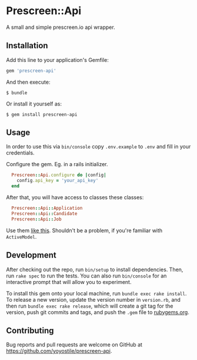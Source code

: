 # Prescreen::Api

A small and simple prescreen.io api wrapper.

## Installation

Add this line to your application's Gemfile:

```ruby
gem 'prescreen-api'
```

And then execute:

    $ bundle

Or install it yourself as:

    $ gem install prescreen-api

## Usage

In order to use this via `bin/console` copy `.env.example` to `.env` and fill in your credentials.

Configure the gem. Eg. in a rails initializer.

```ruby
  Prescreen::Api.configure do |config|
    config.api_key = 'your_api_key'
  end
```

After that, you will have access to classes these classes:

```ruby
  Prescreen::Api::Application
  Prescreen::Api::Candidate
  Prescreen::Api::Job
```

Use them [like this](https://github.com/rails/activeresource#find). Shouldn't be a problem, if you're familiar with `ActiveModel`.

## Development

After checking out the repo, run `bin/setup` to install dependencies. Then, run `rake spec` to run the tests. You can also run `bin/console` for an interactive prompt that will allow you to experiment.

To install this gem onto your local machine, run `bundle exec rake install`. To release a new version, update the version number in `version.rb`, and then run `bundle exec rake release`, which will create a git tag for the version, push git commits and tags, and push the `.gem` file to [rubygems.org](https://rubygems.org).

## Contributing

Bug reports and pull requests are welcome on GitHub at https://github.com/yoyostile/prescreen-api.
